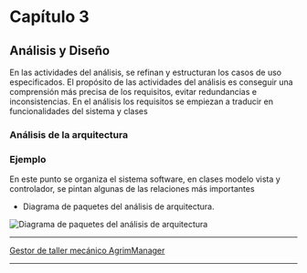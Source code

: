 # Capítulo 3

## Análisis y Diseño
En las actividades del análisis, se refinan y estructuran los casos de uso especificados. El propósito de las actividades del análisis es conseguir una comprensión más precisa de los requisitos, evitar redundancias e inconsistencias. En el análisis los requisitos se empiezan a traducir en funcionalidades del sistema y clases

### Análisis de la arquitectura

### Ejemplo
En este punto se organiza el sistema software, en clases modelo vista y controlador, se pintan algunas de las relaciones más importantes 

* Diagrama de paquetes del análisis de arquitectura.

![Diagrama de paquetes del análisis de arquitectura](https://user-images.githubusercontent.com/22343642/233075604-dfb711bb-a84e-486c-b519-c609e1d73ba7.png)



***
[Gestor de taller mecánico AgrimManager](https://www.notion.so/Gestor-de-taller-mec-nico-AgrimManager-a8d44826c2494e15bcb235fc1019938d?pvs=4#0a1fbda23e2e4946ae7ae12bcd724a9d)
***
